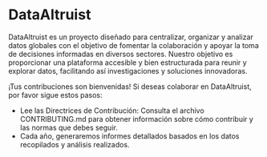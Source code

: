 # DataAltruist

DataAltruist es un proyecto diseñado para centralizar, organizar y analizar datos globales con el objetivo de fomentar la colaboración y apoyar la toma de decisiones informadas en diversos sectores. Nuestro objetivo es proporcionar una plataforma accesible y bien estructurada para reunir y explorar datos, facilitando así investigaciones y soluciones innovadoras.

¡Tus contribuciones son bienvenidas! Si deseas colaborar en DataAltruist, por favor sigue estos pasos:

- Lee las Directrices de Contribución: Consulta el archivo CONTRIBUTING.md para obtener información sobre cómo contribuir y las normas que debes seguir.
- Cada año, generaremos informes detallados basados en los datos recopilados y análisis realizados.
